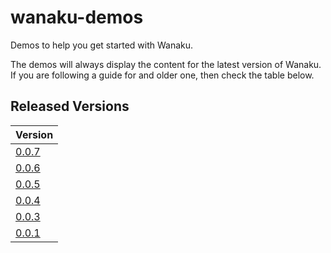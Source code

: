 # wanaku-demos

Demos to help you get started with Wanaku. 

The demos will always display the content for the latest version of Wanaku. If you are following a guide for and older 
one, then check the table below.

## Released Versions

| Version                                                              |
|----------------------------------------------------------------------|
| [0.0.7](https://github.com/wanaku-ai/wanaku-demos/tree/wanaku-0.0.7) |
| [0.0.6](https://github.com/wanaku-ai/wanaku-demos/tree/wanaku-0.0.6) |
| [0.0.5](https://github.com/wanaku-ai/wanaku-demos/tree/wanaku-0.0.5) |
| [0.0.4](https://github.com/wanaku-ai/wanaku-demos/tree/wanaku-0.0.4) |
| [0.0.3](https://github.com/wanaku-ai/wanaku-demos/tree/wanaku-0.0.3) |
| [0.0.1](https://github.com/wanaku-ai/wanaku-demos/tree/wanaku-0.0.1) |

